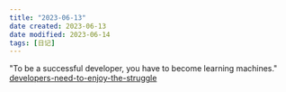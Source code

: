 ```yaml
---
title: "2023-06-13"
date created: 2023-06-13
date modified: 2023-06-14
tags: [日记]
---
```

"To be a successful developer, you have to become learning machines." [developers-need-to-enjoy-the-struggle](https://itnext.io/developers-need-to-enjoy-the-struggle-180236cb8ca8)